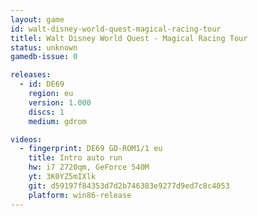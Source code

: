 ```yaml
---
layout: game
id: walt-disney-world-quest-magical-racing-tour
titlel: Walt Disney World Quest - Magical Racing Tour
status: unknown
gamedb-issue: 0

releases:
  - id: DE69
    region: eu
    version: 1.000
    discs: 1
    medium: gdrom

videos:
  - fingerprint: DE69 GD-ROM1/1 eu
    title: Intro auto run
    hw: i7 2720qm, GeForce 540M
    yt: 3K0YZ5mIXlk
    git: d59197f84353d7d2b746383e9277d9ed7c8c4053
    platform: win86-release
---
```

